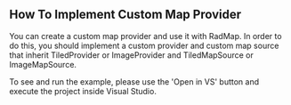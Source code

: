## How To Implement Custom Map Provider
You can create a custom map provider and use it with RadMap. In order to do this, you should implement a custom provider and custom map source that inherit TiledProvider or ImageProvider and TiledMapSource or ImageMapSource.

To see and run the example, please use the 'Open in VS' button and execute the project inside Visual Studio.

[//]: <keywords:CustomTiledMapProvider, TiledProvider, TiledMapSource>
